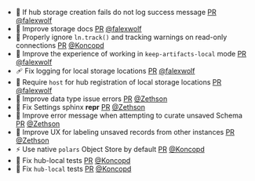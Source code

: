 - 🚸 If hub storage creation fails do not log success message [PR](https://github.com/laminlabs/lamindb-setup/pull/1090) [@falexwolf](https://github.com/falexwolf)
- 📝 Improve storage docs [PR](https://github.com/laminlabs/lamindb/pull/2935) [@falexwolf](https://github.com/falexwolf)
- 🐛 Properly ignore `ln.track()` and tracking warnings on read-only connections [PR](https://github.com/laminlabs/lamindb/pull/2934) [@Koncopd](https://github.com/Koncopd)
- 🚸 Improve the experience of working in `keep-artifacts-local` mode [PR](https://github.com/laminlabs/lamindb/pull/2917) [@falexwolf](https://github.com/falexwolf)
- 🩹 Fix logging for local storage locations [PR](https://github.com/laminlabs/lamin-cli/pull/143) [@falexwolf](https://github.com/falexwolf)
- 🚸 Require `host` for hub registration of local storage locations [PR](https://github.com/laminlabs/lamindb-setup/pull/1087) [@falexwolf](https://github.com/falexwolf)
- 🚸 Improve data type issue errors [PR](https://github.com/laminlabs/lamindb/pull/2926) [@Zethson](https://github.com/Zethson)
- 🐛 Fix Settings sphinx __repr__ [PR](https://github.com/laminlabs/lamindb/pull/2921) [@Zethson](https://github.com/Zethson)
- 🚸 Improve error message when attempting to curate unsaved Schema [PR](https://github.com/laminlabs/lamindb/pull/2925) [@Zethson](https://github.com/Zethson)
- 🚸 Improve UX for labeling unsaved records from other instances [PR](https://github.com/laminlabs/lamindb/pull/2924) [@Zethson](https://github.com/Zethson)
- ⚡️ Use native `polars` Object Store by default [PR](https://github.com/laminlabs/lamindb/pull/2922) [@Koncopd](https://github.com/Koncopd)
- 💚 Fix hub-local tests [PR](https://github.com/laminlabs/lamindb-setup/pull/1086) [@Koncopd](https://github.com/Koncopd)
- 💚 Fix `hub-local` tests [PR](https://github.com/laminlabs/lamindb-setup/pull/1085) [@Koncopd](https://github.com/Koncopd)
